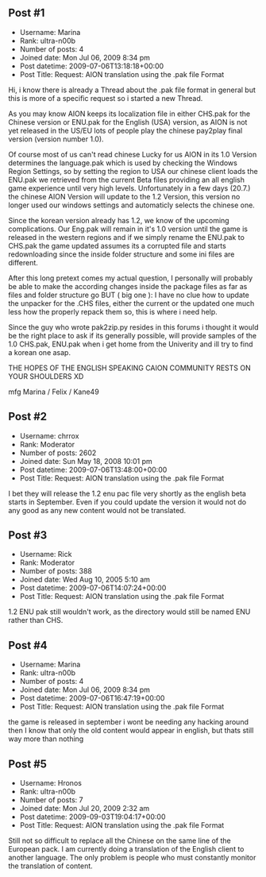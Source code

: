 ## Post #1
- Username: Marina
- Rank: ultra-n00b
- Number of posts: 4
- Joined date: Mon Jul 06, 2009 8:34 pm
- Post datetime: 2009-07-06T13:18:18+00:00
- Post Title: Request: AION translation using the .pak file Format

Hi, i know there is already a Thread about the .pak file format in general but this is more of a specific request so i started a new Thread.

As you may know AION keeps its localization file in either CHS.pak for the Chinese version or ENU.pak for the English (USA) version, as AION is not yet released in the US/EU lots of people play the chinese pay2play final version (version number 1.0).

Of course most of us can't read chinese  Lucky for us AION in its 1.0 Version determines the language.pak which is used by checking the Windows Region Settings, so by setting the region to USA our chinese client loads the ENU.pak we retrieved from the current Beta files providing an all english game experience until very high levels.
Unfortunately in a few days (20.7.) the chinese AION Version will update to the 1.2 Version, this version no longer used our windows settings and automaticly selects the chinese one.

Since the korean version already has 1.2, we know of the upcoming complications. Our Eng.pak will remain in it's 1.0 version until the game is released in the western regions and if we simply rename the ENU.pak to CHS.pak the game updated assumes its a corrupted file and starts redownloading since the inside folder structure and some ini files are different.

After this long pretext comes my actual question, I personally will probably be able to make the according changes inside the package files as far as files and folder structure go BUT ( big one    ): 
I have no clue how to update the unpacker for the .CHS files, either the current or the updated one much less how the properly repack them so, this is where i need help.

Since the guy who wrote pak2zip.py resides in this forums i thought it would be the right place to ask if its generally possible, will provide samples of the 1.0 CHS.pak, ENU.pak when i get home from the Univerity and ill try to find a korean one asap.

THE HOPES OF THE ENGLISH SPEAKING CAION COMMUNITY RESTS ON YOUR SHOULDERS XD

mfg Marina / Felix / Kane49
## Post #2
- Username: chrrox
- Rank: Moderator
- Number of posts: 2602
- Joined date: Sun May 18, 2008 10:01 pm
- Post datetime: 2009-07-06T13:48:00+00:00
- Post Title: Request: AION translation using the .pak file Format

I bet they will release the 1.2 enu pac file very shortly as the english beta starts in September.
Even if you could update the version it would not do any good as any new content would not be translated.
## Post #3
- Username: Rick
- Rank: Moderator
- Number of posts: 388
- Joined date: Wed Aug 10, 2005 5:10 am
- Post datetime: 2009-07-06T14:07:24+00:00
- Post Title: Request: AION translation using the .pak file Format

1.2 ENU pak still wouldn't work, as the directory would still be named ENU rather than CHS.
## Post #4
- Username: Marina
- Rank: ultra-n00b
- Number of posts: 4
- Joined date: Mon Jul 06, 2009 8:34 pm
- Post datetime: 2009-07-06T16:47:19+00:00
- Post Title: Request: AION translation using the .pak file Format

the game is released in september i wont be needing any hacking around then 
I know that only the old content would appear in english, but thats still way more than nothing
## Post #5
- Username: Hronos
- Rank: ultra-n00b
- Number of posts: 7
- Joined date: Mon Jul 20, 2009 2:32 am
- Post datetime: 2009-09-03T19:04:17+00:00
- Post Title: Request: AION translation using the .pak file Format

Still not so difficult to replace all the Chinese on the same line of the European pack. I am currently doing a translation of the English client to another language. The only problem is people who must constantly monitor the translation of content.
